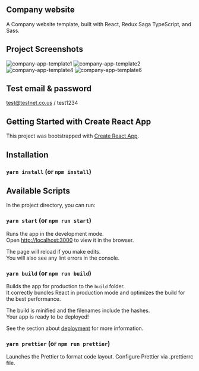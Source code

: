 ## Company website

A Company website template, built with React, Redux Saga TypeScript, and Sass.

## Project Screenshots
![company-app-template1](https://user-images.githubusercontent.com/60259324/180935816-5e5e9ab1-c63c-4307-886b-752f56f3f3f9.png)
![company-app-template2](https://user-images.githubusercontent.com/60259324/180935832-950727a8-a521-4e53-9c57-84a14229f203.png)
![company-app-template4](https://user-images.githubusercontent.com/60259324/180935868-60727091-3557-425f-8d2d-00f15024f729.png)
![company-app-template6](https://user-images.githubusercontent.com/60259324/180935889-f282a077-31d0-42dc-8579-5dec426ed7e6.png)

## Test email & password
test@testnet.co.us / test1234

## Getting Started with Create React App

This project was bootstrapped with [Create React App](https://github.com/facebook/create-react-app).

## Installation

### `yarn install` (or `npm install`)

## Available Scripts

In the project directory, you can run:

### `yarn start` (or `npm run start`)

Runs the app in the development mode.\
Open [http://localhost:3000](http://localhost:3000) to view it in the browser.

The page will reload if you make edits.\
You will also see any lint errors in the console.

### `yarn build` (or `npm run build`)

Builds the app for production to the `build` folder.\
It correctly bundles React in production mode and optimizes the build for the best performance.

The build is minified and the filenames include the hashes.\
Your app is ready to be deployed!

See the section about [deployment](https://facebook.github.io/create-react-app/docs/deployment) for more information.

### `yarn prettier` (or `npm run prettier`)

Launches the Prettier to format code layout. Configure Prettier via .prettierrc file.
